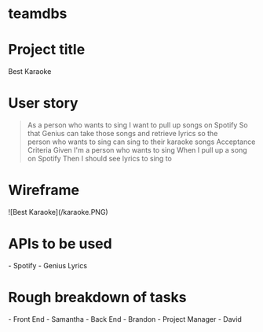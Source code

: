 # teamdbs

<h1>Project title</h1>
Best Karaoke 
<h1>User story</h1>

> As a person who wants to sing
> I want to pull up songs on Spotify
> So that Genius can take those songs and retrieve lyrics so the  
> person who wants to sing can sing to their karaoke songs
> Acceptance Criteria
> Given I'm a person who wants to sing
> When I pull up a song on Spotify
> Then I should see lyrics to sing to


<h1>Wireframe</h1> 
![Best Karaoke](/karaoke.PNG)

<h1>APIs to be used</h1>
- Spotify
- Genius Lyrics

<h1>Rough breakdown of tasks</h1>
- Front End - Samantha
- Back End - Brandon
- Project Manager - David
